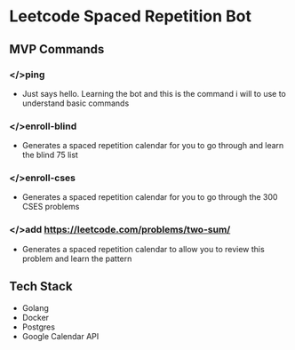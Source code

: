 # Leetcode Spaced Repetition Bot


## MVP Commands

### </>ping
- Just says hello. Learning the bot and this is the command i will to use to understand basic commands
### </>enroll-blind 
- Generates a spaced repetition calendar for you to go through and learn the blind 75 list
### </>enroll-cses 
- Generates a spaced repetition calendar for you to go through the 300 CSES problems
### </>add https://leetcode.com/problems/two-sum/ 
- Generates a spaced repetition calendar to allow you to review this problem and learn the pattern


## Tech Stack
- Golang
- Docker
- Postgres
- Google Calendar API